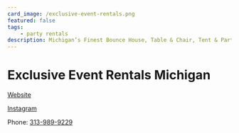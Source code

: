 ```yaml
---
card_image: /exclusive-event-rentals.png
featured: false
tags:
    - party rentals
description: Michigan’s Finest Bounce House, Table & Chair, Tent & Party Rental Provider. Reserve now for Spring-Summer 2025!
---
```


# Exclusive Event Rentals Michigan

[Website](https://exclusiveeventrentalsmichigan.com/)

[Instagram](https://www.instagram.com/exclusiveeventrentalsmichigan/)

Phone: [313-989-9229](tel:313-989-9229)
